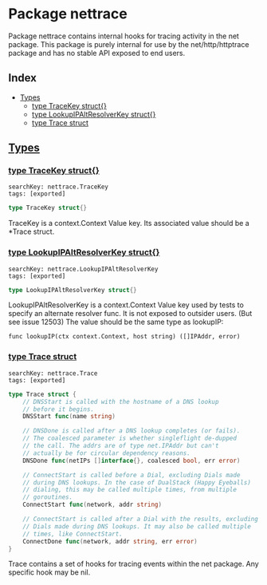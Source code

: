 # Package nettrace

Package nettrace contains internal hooks for tracing activity in the net package. This package is purely internal for use by the net/http/httptrace package and has no stable API exposed to end users. 

## Index

* [Types](#type)
    * [type TraceKey struct{}](#TraceKey)
    * [type LookupIPAltResolverKey struct{}](#LookupIPAltResolverKey)
    * [type Trace struct](#Trace)


## <a id="type" href="#type">Types</a>

### <a id="TraceKey" href="#TraceKey">type TraceKey struct{}</a>

```
searchKey: nettrace.TraceKey
tags: [exported]
```

```Go
type TraceKey struct{}
```

TraceKey is a context.Context Value key. Its associated value should be a *Trace struct. 

### <a id="LookupIPAltResolverKey" href="#LookupIPAltResolverKey">type LookupIPAltResolverKey struct{}</a>

```
searchKey: nettrace.LookupIPAltResolverKey
tags: [exported]
```

```Go
type LookupIPAltResolverKey struct{}
```

LookupIPAltResolverKey is a context.Context Value key used by tests to specify an alternate resolver func. It is not exposed to outsider users. (But see issue 12503) The value should be the same type as lookupIP: 

```
func lookupIP(ctx context.Context, host string) ([]IPAddr, error)

```
### <a id="Trace" href="#Trace">type Trace struct</a>

```
searchKey: nettrace.Trace
tags: [exported]
```

```Go
type Trace struct {
	// DNSStart is called with the hostname of a DNS lookup
	// before it begins.
	DNSStart func(name string)

	// DNSDone is called after a DNS lookup completes (or fails).
	// The coalesced parameter is whether singleflight de-dupped
	// the call. The addrs are of type net.IPAddr but can't
	// actually be for circular dependency reasons.
	DNSDone func(netIPs []interface{}, coalesced bool, err error)

	// ConnectStart is called before a Dial, excluding Dials made
	// during DNS lookups. In the case of DualStack (Happy Eyeballs)
	// dialing, this may be called multiple times, from multiple
	// goroutines.
	ConnectStart func(network, addr string)

	// ConnectStart is called after a Dial with the results, excluding
	// Dials made during DNS lookups. It may also be called multiple
	// times, like ConnectStart.
	ConnectDone func(network, addr string, err error)
}
```

Trace contains a set of hooks for tracing events within the net package. Any specific hook may be nil. 

